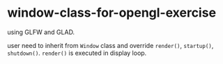 # window-class-for-opengl-exercise

using GLFW and GLAD.

user need to inherit from `Window` class and override `render()`, `startup()`, `shutdown()`. `render()` is executed in display loop.
